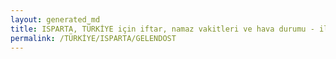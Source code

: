 ```yaml
---
layout: generated_md
title: ISPARTA, TÜRKİYE için iftar, namaz vakitleri ve hava durumu - ilçe/eyalet seç
permalink: /TÜRKİYE/ISPARTA/GELENDOST
---
```


<script type="text/javascript">
  var country = TÜRKİYE;
  var city = ISPARTA;
  var state = GELENDOST;
  var lat = 72;
  var lon = 21;
</script>
